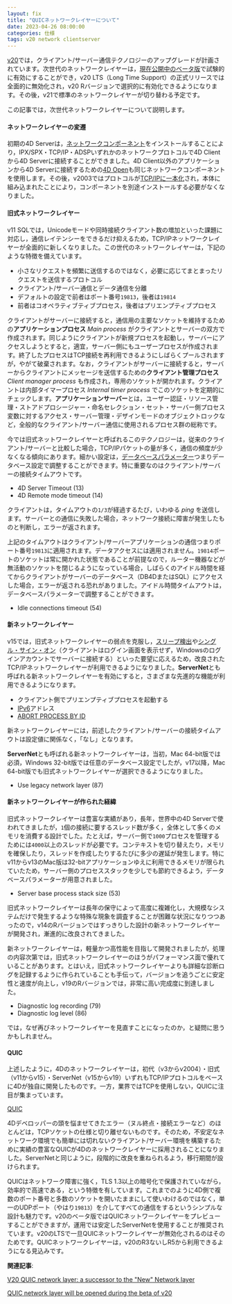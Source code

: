 ```yaml
---
layout: fix
title: "QUICネットワークレイヤーについて"
date: 2023-04-26 08:00:00
categories: 仕様
tags: v20 network clientserver
---
```


[v20](https://blog.4d.com/ja-whats-new-in-4d-v20/)では，クライアント/サーバー通信テクノロジーのアップグレードが計画されています。次世代のネットワークレイヤーは，[現在公開中のベータ版](https://blog.4d.com/ja/4d-v20-beta-starts-today/)で試験的に有効にすることができ，v20 LTS（Long Time Support）の正式リリースでは全面的に無効化され，v20 Rバージョンで選択的に有効化できるようになります。その後，v21で標準のネットワークレイヤーが切り替わる予定です。

この記事では，次世代ネットワークレイヤーについて説明します。

#### ネットワークレイヤーの変遷

初期の4D Serverは，[ネットワークコンポーネント](https://library.4d-japan.com/REFERENCE/65/4D%20-%204DServer/NetComp65.pdf)をインストールすることにより，IPX/SPX・TCP/IP・ADSPいずれかのネットワークプロトコルで4D Clientから4D Serverに接続することができました。4D Client以外のアプリケーションから4D Serverに接続するための[4D Open](https://library.4d-japan.com/REFERENCE/65/Connectivity%20Plug%20Ins/4D%20Open/Open_for_4D65.pdf)も同じネットワークコンポーネントを使用します。その後，v2003ではプロトコルが[TCP/IPに一本化](https://library.4d-japan.com/REFERENCE/2004/4D_Open_for_4D_200x.pdf)され，本体に組み込まれたことにより，コンポーネントを別途インストールする必要がなくなりました。

#### 旧式ネットワークレイヤー

v11 SQLでは，Unicodeモードや同時接続クライアント数の増加といった課題に対応し，通信レイテンシーをできるだけ抑えるため，TCP/IPネットワークレイヤーが全面的に新しくなりました。この世代のネットワークレイヤーは，下記のような特徴を備えています。

* 小さなリクエストを頻繁に送信するのではなく，必要に応じてまとまったリクエストを送信するプロトコル
* クライアント/サーバー通信とデータ通信を分離
* デフォルトの設定で前者はポート番号`19813`，後者は`19814`
* 前者はコオペラティブティブプロセス，後者はプリエンプティブプロセス  

クライアントがサーバーに接続すると，通信用の主要なソケットを維持するための**アプリケーションプロセス** *Main process* がクライアントとサーバーの双方で作成されます。同じようにクライアントが新規プロセスを起動し，サーバーにアクセスしようとすると，適宜，サーバー側にもユーザープロセスが作成されます。終了したプロセスはTCP接続を再利用できるようにしばらくプールされますが，やがて破棄されます。なお，クライアントがサーバーに接続すると，サーバーからクライアントにメッセージを送信するための**クライアント管理プロセス** *Client manager process* も作成され，専用のソケットが開かれます。クライアントは内部タイマープロセス *Internal timer process* でこのソケットを定期的にチェックします。**アプリケーションサーバー**とは，ユーザー認証・リソース管理・ストアドプロシージャー・命名セレクション・セット・サーバー側プロセス変数に対するアクセス・サーバー管理・デザインモードのオブジェクトロックなど，全般的なクライアント/サーバー通信に使用されるプロセス群の総称です。

今では旧式ネットワークレイヤーと呼ばれるこのテクノロジーは，従来のクライアント/サーバーと比較した場合，TCP/IPパケットの量が多く，通信の頻度が少なくなる傾向にあります。細かい設定は，[データベースパラメーター](https://doc.4d.com/4Dv19/4D/19.6/SET-DATABASE-PARAMETER.301-6270038.ja.html)つまりデータベース設定で調整することができます。特に重要なのはクライアント/サーバーの接続タイムアウトです。

* 4D Server Timeout (13)
* 4D Remote mode timeout (14) 

クライアントは，タイムアウトの`1/3`が経過するたび，いわゆる *ping* を送信します。サーバーとの通信に失敗した場合，ネットワーク接続に障害が発生したものと判断し，エラーが返されます。

上記のタイムアウトはクライアント/サーバーアプリケーションの通信つまりポート番号`19813`に適用されます。データアクセスには適用されません。`19814`ポートのソケットは常に開かれた状態であることが前提なので，ルーター機器などが無活動のソケットを閉じるようになっている場合，しばらくのアイドル時間を経てからクライアントがサーバーのデータベース（DB4DまたはSQL）にアクセスした場合，エラーが返される恐れがありました。アイドル時間タイムアウトは，データベースパラメーターで調整することができます。

* Idle connections timeout (54)

#### 新ネットワークレイヤー

v15では，旧式ネットワークレイヤーの弱点を克服し，[スリープ検出](https://blog.4d.com/ja/application-sleep-notification/)や[シングル・サイン・オン](https://blog.4d.com/ja/single-sign-on-sso/)（クライアントはログイン画面を表示せず，Windowsのログインアカウントでサーバーに接続する）といった要望に応えるため，改良されたTCP/IPネットワークレイヤーが利用できるようになりました。**ServerNet**とも呼ばれる新ネットワークレイヤーを有効にすると，さまざまな先進的な機能が利用できるようになります。

* クライアント側でプリエンプティブプロセスを起動する
* [IPv6](https://doc.4d.com/4Dv19R7/4D/19-R7/IP-Settings.300-6078956.ja.html)アドレス
* [ABORT PROCESS BY ID](https://doc.4d.com/4Dv19R7/4D/19-R7/ABORT-PROCESS-BY-ID.301-5945356.ja.html)

新ネットワークレイヤーには，前述したクライアント/サーバーの接続タイムアウトは設定値に関係なく，「なし」となります。

**ServerNet**とも呼ばれる新ネットワークレイヤーは，当初，Mac 64-bit版では必須，Windows 32-bit版では任意のデータベース設定でしたが，v17以降，Mac 64-bit版でも旧式ネットワークレイヤーが選択できるようになりました。

* Use legacy network layer (87)

#### 新ネットワークレイヤーが作られた経緯

旧式ネットワークレイヤーは豊富な実績があり，長年，世界中の4D Serverで使われてきましたが，`1`個の接続に要するスレッド数が多く，全体として多くのメモリを消費する設計でした。たとえば，サーバー側で`1000`プロセスを管理するためには`4000`以上のスレッドが必要です。コンテキストを切り替えたり，メモリを確保したり，スレッドを作成したりするたびに多少の遅延が発生します。特にv11からv13のMac版は32-bitアプリケーションゆえに利用できるメモリが限られていたため，サーバー側のプロセススタックを少しでも節約できるよう，データベースパラメーターが用意されました。

* Server base process stack size (53)

旧式ネットワークレイヤーは長年の保守によって高度に複雑化し，大規模なシステムだけで発生するような特殊な現象を調査することが困難な状況になりつつあったので，v14のRバージョンではすっきりした設計の新ネットワークレイヤーが開発され，漸進的に改良されてきました。

新ネットワークレイヤーは，軽量かつ高性能を目指して開発されましたが，処理の内容次第では，旧式ネットワークレイヤーのほうがパフォーマンス面で優れていることがあります。とはいえ，旧式ネットワークレイヤーよりも詳細な診断ログを記録するように作られていることも手伝って，バージョンを追うごとに安定性と速度が向上し，v19のRバージョンでは，非常に高い完成度に到達しました。

* Diagnostic log recording (79)
* Diagnostic log level (86)

では，なぜ再びネットワークレイヤーを見直すことになったのか，と疑問に思うかもしれません。

#### QUIC

上述したように，4Dのネットワークレイヤーは，初代（v3からv2004）・旧式（v11からv15）・ServerNet（v15からv19）いずれもTCP/IPプロトコルをベースに4Dが独自に開発したものです。一方，業界ではTCPを使用しない，QUICに注目が集まっています。

<i class="fa fa-external-link" aria-hidden="true"></i> [QUIC](https://ja.wikipedia.org/wiki/QUIC)

4Dデベロッパーの頭を悩ませてきたエラー（ヌル終点・接続エラーなど）のほとんどは，TCPソケットの仕様と切り離せないものです。そのため，不安定なネットワーク環境でも簡単には切れないクライアント/サーバー環境を構築するために実績の豊富なQUICが4Dのネットワークレイヤーに採用されることになりました。ServerNetと同じように，段階的に改良を重ねられるよう，移行期間が設けられます。

QUICはネットワーク障害に強く，TLS 1.3以上の暗号化で保護されていながら，効率的で高速である，という特徴を有しています。これまでのように4D側で複数のポート番号と多数のソケットを開いたままにして使いわけるのではなく，単一のUDPポート（やはり`19813`）を介してすべての通信をするというシンプルな設計も魅力です。v20のベータ版ではQUICネットワークレイヤーをプレビューすることができますが，運用では安定したServerNetを使用することが推奨されています。v20のLTSで一旦QUICネットワークレイヤーが無効化されるのはそのためです。QUICネットワークレイヤーは，v20のR3ないしR5から利用できるようになる見込みです。

**関連記事**: 

<i class="fa fa-external-link" aria-hidden="true"></i> [V20 QUIC network layer: a successor to the "New" Network layer](https://discuss.4d.com/t/v20-quic-network-layer-a-successor-to-the-new-network-layer/27286)

<i class="fa fa-external-link" aria-hidden="true"></i> [QUIC network layer will be opened during the beta of v20](https://discuss.4d.com/t/newfeature-quic-network-layer-will-be-opened-during-the-beta-of-v20/27294)
